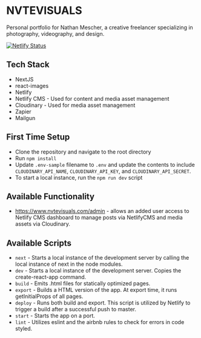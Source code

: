 # NVTEVISUALS

Personal portfolio for Nathan Mescher, a creative freelancer specializing in photography, videography, and design. 

[![Netlify Status](https://api.netlify.com/api/v1/badges/6bb50999-ce50-4b6f-939c-0cd8f1f76feb/deploy-status)](https://app.netlify.com/sites/happy-morse-c15030/deploys)

## Tech Stack
- NextJS
- react-images
- Netlify
- Netlify CMS - Used for content and media asset management
- Cloudinary - Used for media asset management
- Zapier
- Mailgun

## First Time Setup

* Clone the repository and navigate to the root directory
* Run `npm install`
* Update `.env-sample` filename to `.env` and update the contents to include `CLOUDINARY_API_NAME`, `CLOUDINARY_API_KEY`, and `CLOUDINARY_API_SECRET`.
* To start a local instance, run the `npm run dev` script


## Available Functionality

- https://www.nvtevisuals.com/admin - allows an added user access to Netlify CMS dashboard to manage posts via NetlifyCMS and media assets via Cloudinary.

## Available Scripts

* `next` - Starts a local instance of the development server by calling the local instance of next in the node modules.
* `dev` - Starts a local instance of the development server. Copies the create-react-app command.
* `build` - Emits .html files for statically optimized pages.
* `export` - Builds a HTML version of the app. At export time, it runs getInitialProps of all pages.
* `deploy` - Runs both build and export. This script is utilized by Netlify to trigger a build after a successful push to master. 
* `start` - Starts the app on a port.
* `lint` - Utilizes eslint and the airbnb rules to check for errors in code styled.
